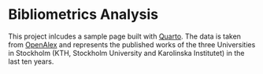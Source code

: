 # Bibliometrics Analysis

This project inlcudes a sample page built with [Quarto](https://quarto.org/docs/dashboards/layout.html).
The data is taken from [OpenAlex](https://openalex.org/) and represents the published works of the three Universities in Stockholm (KTH, Stockholm University and Karolinska Institutet) in the last ten years.